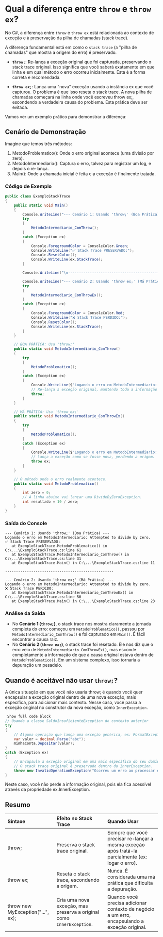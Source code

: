 # Qual a diferença entre `throw` e `throw ex`?

No C#, a diferença entre `throw` e `throw ex` está relacionada ao contexto de exceção e à preservação da pilha de chamadas (stack trace).

A diferença fundamental está em como o `stack trace` (a "pilha de chamadas" que mostra a origem do erro) é preservado.

- **`throw;`**: Re-lança a exceção original que foi capturada, preservando o stack trace original. Isso significa que você saberá exatamente em que linha e em qual método o erro ocorreu inicialmente. Esta é a forma correta e recomendada.

- **`throw ex;`**: Lança uma "nova" exceção usando a instância ex que você capturou. O problema é que isso reseta o stack trace. A nova pilha de chamadas começará na linha onde você escreveu throw ex;, escondendo a verdadeira causa do problema. Esta prática deve ser evitada.

Vamos ver um exemplo prático para demonstrar a diferença:

## Cenário de Demonstração

Imagine que temos três métodos:

1. MetodoProblematico(): Onde o erro original acontece (uma divisão por zero).
2. MetodoIntermediario(): Captura o erro, talvez para registrar um log, e depois o re-lança.
3. Main(): Onde a chamada inicial é feita e a exceção é finalmente tratada.

### Código de Exemplo

```csharp
public class ExemploStackTrace
{
    public static void Main()
    {
        Console.WriteLine("--- Cenário 1: Usando 'throw;' (Boa Prática) ---");
        try
        {
            MetodoIntermediario_ComThrow();
        }
        catch (Exception ex)
        {
            Console.ForegroundColor = ConsoleColor.Green;
            Console.WriteLine("✅ Stack Trace PRESERVADO:");
            Console.ResetColor();
            Console.WriteLine(ex.StackTrace);
        }

        Console.WriteLine("\n--------------------------------------------------\n");

        Console.WriteLine("--- Cenário 2: Usando 'throw ex;' (Má Prática) ---");
        try
        {
            MetodoIntermediario_ComThrowEx();
        }
        catch (Exception ex)
        {
            Console.ForegroundColor = ConsoleColor.Red;
            Console.WriteLine("❌ Stack Trace PERDIDO:");
            Console.ResetColor();
            Console.WriteLine(ex.StackTrace);
        }
    }

    // BOA PRÁTICA: Usa 'throw;'
    public static void MetodoIntermediario_ComThrow()
    {
        try
        {
            MetodoProblematico();
        }
        catch (Exception ex)
        {
            Console.WriteLine($"Logando o erro em MetodoIntermediario: {ex.Message}");
            // Re-lança a exceção original, mantendo toda a informação dela.
            throw;
        }
    }

    // MÁ PRÁTICA: Usa 'throw ex;'
    public static void MetodoIntermediario_ComThrowEx()
    {
        try
        {
            MetodoProblematico();
        }
        catch (Exception ex)
        {
            Console.WriteLine($"Logando o erro em MetodoIntermediario: {ex.Message}");
            // Lança a exceção como se fosse nova, perdendo a origem.
            throw ex;
        }
    }

    // O método onde o erro realmente acontece.
    public static void MetodoProblematico()
    {
        int zero = 0;
        // A linha abaixo vai lançar uma DivideByZeroException.
        int resultado = 10 / zero;
    }
}
```

### Saída do Console

```plaintext
--- Cenário 1: Usando 'throw;' (Boa Prática) ---
Logando o erro em MetodoIntermediario: Attempted to divide by zero.
✅ Stack Trace PRESERVADO:
   at ExemploStackTrace.MetodoProblematico() in C:\...\ExemploStackTrace.cs:line 61
   at ExemploStackTrace.MetodoIntermediario_ComThrow() in C:\...\ExemploStackTrace.cs:line 31
   at ExemploStackTrace.Main() in C:\...\ExemploStackTrace.cs:line 11

--------------------------------------------------

--- Cenário 2: Usando 'throw ex;' (Má Prática) ---
Logando o erro em MetodoIntermediario: Attempted to divide by zero.
❌ Stack Trace PERDIDO:
   at ExemploStackTrace.MetodoIntermediario_ComThrowEx() in C:\...\ExemploStackTrace.cs:line 50
   at ExemploStackTrace.Main() in C:\...\ExemploStackTrace.cs:line 23
```

### Análise da Saída

- No **Cenário 1 (`throw;`)**, o stack trace nos mostra claramente a jornada completa do erro: começou em `MetodoProblematico()`, passou por `MetodoIntermediario_ComThrow()` e foi capturado em `Main()`. É fácil encontrar a causa raiz.
- No **Cenário 2 (`throw ex;`)**, o stack trace foi resetado. Ele nos diz que o erro veio de `MetodoIntermediario_ComThrowEx()`, mas esconde completamente a informação de que a causa original estava dentro de `MetodoProblematico()`. Em um sistema complexo, isso tornaria a depuração um pesadelo.

## Quando é aceitável não usar `throw;`?

A única situação em que você não usaria throw; é quando você quer encapsular a exceção original dentro de uma nova exceção, mais específica, para adicionar mais contexto. Nesse caso, você passa a exceção original no construtor da nova exceção, como `InnerException`.

```csharp
 Show full code block
// Usando a classe SaldoInsuficienteException do contexto anterior
try
{
    // Alguma operação que lança uma exceção genérica, ex: FormatException
    var valor = decimal.Parse("abc");
    minhaConta.Depositar(valor);
}
catch (Exception ex)
{
    // Encapsula a exceção original em uma mais específica do seu domínio.
    // O stack trace original é preservado dentro da InnerException.
    throw new InvalidOperationException("Ocorreu um erro ao processar o depósito. Verifique os dados de entrada.", ex);
}
```

Neste caso, você não perde a informação original, pois ela fica acessível através da propriedade ex.InnerException.

## Resumo

| Sintaxe | Efeito no Stack Trace | Quando Usar |
|:---|:---|:---|
| throw; | Preserva o stack trace original.| Sempre que você precisar re-lançar a mesma exceção após tratá-la parcialmente (ex: logar o erro).|
| throw ex; | Reseta o stack trace, escondendo a origem.| Nunca. É considerada uma má prática que dificulta a depuração.|
| throw new MyException("...", ex);| Cria uma nova exceção, mas preserva a original como `InnerException`.| Quando você precisa adicionar contexto de negócio a um erro, encapsulando a exceção original.|
